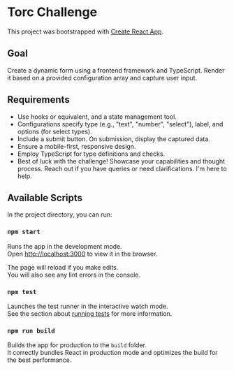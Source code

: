 # Torc Challenge

This project was bootstrapped with [Create React App](https://github.com/facebook/create-react-app).

## Goal

Create a dynamic form using a frontend framework and TypeScript. Render it based on a provided configuration array and capture user input.

## Requirements

- Use hooks or equivalent, and a state management tool.
- Configurations specify type (e.g., "text", "number", "select"), label, and options (for select types).
- Include a submit button. On submission, display the captured data.
- Ensure a mobile-first, responsive design.
- Employ TypeScript for type definitions and checks.
- Best of luck with the challenge! Showcase your capabilities and thought process. Reach out if you have queries or need clarifications. I'm here to help.

## Available Scripts

In the project directory, you can run:

### `npm start`

Runs the app in the development mode.\
Open [http://localhost:3000](http://localhost:3000) to view it in the browser.

The page will reload if you make edits.\
You will also see any lint errors in the console.

### `npm test`

Launches the test runner in the interactive watch mode.\
See the section about [running tests](https://facebook.github.io/create-react-app/docs/running-tests) for more information.

### `npm run build`

Builds the app for production to the `build` folder.\
It correctly bundles React in production mode and optimizes the build for the best performance.
